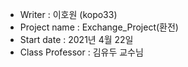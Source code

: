  - Writer : 이호원 (kopo33)
 - Project name : Exchange_Project(환전)
 - Start date : 2021년 4월 22일
 - Class Professor : 김유두 교수님
